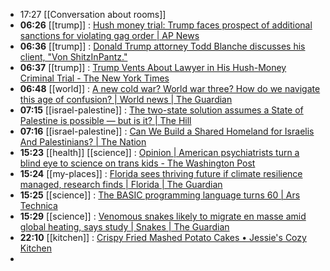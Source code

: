 - 17:27 [[Conversation about rooms]]
- **06:26** [[trump]] :  [Hush money trial: Trump faces prospect of additional sanctions for violating gag order | AP News](https://apnews.com/article/hush-money-trial-new-fines-testimony-trump-fe6995afbc96650b67f46d813ab05f06)
- **06:36** [[trump]] :  [Donald Trump attorney Todd Blanche discusses his client, "Von ShitzInPantz."](https://slate.com/news-and-politics/2024/05/donald-trump-attorney-todd-blanche-von-shitzinpantz.html)
- **06:37** [[trump]] :  [Trump Vents About Lawyer in His Hush-Money Criminal Trial - The New York Times](https://www.nytimes.com/2024/04/30/us/politics/trump-trial-todd-blanche.html)
- **06:48** [[world]] :  [A new cold war? World war three? How do we navigate this age of confusion? | World news | The Guardian](https://amp.theguardian.com/commentisfree/article/2024/may/03/cold-war-world-history-future)
- **07:15** [[israel-palestine]] :  [The two-state solution assumes a State of Palestine is possible — but is it? | The Hill](https://thehill.com/opinion/international/4638805-the-two-state-solution-assumes-a-state-of-palestine-is-possible-but-is-it/amp/)
- **07:16** [[israel-palestine]] :  [Can We Build a Shared Homeland for Israelis And Palestinians? | The Nation](https://www.thenation.com/article/world/qanda-a-land-for-all/)
- **15:23** [[health]] [[science]] :  [Opinion | American psychiatrists turn a blind eye to science on trans kids - The Washington Post](https://www.washingtonpost.com/opinions/2024/05/03/transgender-puberty-blockers-science-cass-report/)
- **15:24** [[my-places]] :  [Florida sees thriving future if climate resilience managed, research finds | Florida | The Guardian](https://www.theguardian.com/us-news/article/2024/may/03/florida-climate-future)
- **15:25** [[science]] :  [The BASIC programming language turns 60 | Ars Technica](https://arstechnica.com/gadgets/2024/05/the-basic-programming-language-turns-60/)
- **15:29** [[science]] :  [Venomous snakes likely to migrate en masse amid global heating, says study | Snakes | The Guardian](https://amp.theguardian.com/environment/article/2024/may/03/venomous-snakes-migrate-global-heating-study)
- **22:10** [[kitchen]] : [Crispy Fried Mashed Potato Cakes • Jessie's Cozy Kitchen](https://www.jessiescozykitchen.com/crispy-fried-mashed-potato-cakes/ "Crispy Fried Mashed Potato Cakes • Jessie's Cozy Kitchen")
-